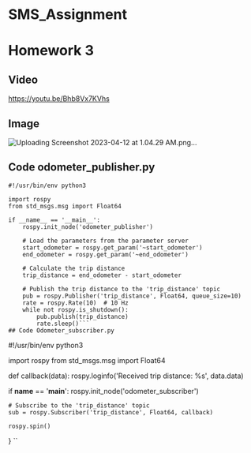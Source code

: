 # SMS_Assignment
# Homework 3

## Video
https://youtu.be/Bhb8Vx7KVhs
## Image
![Uploading Screenshot 2023-04-12 at 1.04.29 AM.png…]()
## Code odometer_publisher.py
```
#!/usr/bin/env python3

import rospy
from std_msgs.msg import Float64

if __name__ == '__main__':
    rospy.init_node('odometer_publisher')

    # Load the parameters from the parameter server
    start_odometer = rospy.get_param('~start_odometer')
    end_odometer = rospy.get_param('~end_odometer')

    # Calculate the trip distance
    trip_distance = end_odometer - start_odometer

    # Publish the trip distance to the 'trip_distance' topic
    pub = rospy.Publisher('trip_distance', Float64, queue_size=10)
    rate = rospy.Rate(10)  # 10 Hz
    while not rospy.is_shutdown():
        pub.publish(trip_distance)
        rate.sleep()```
## Code Odometer_subscriber.py
```
#!/usr/bin/env python3

import rospy
from std_msgs.msg import Float64

def callback(data):
    rospy.loginfo('Received trip distance: %s', data.data)

if __name__ == '__main__':
    rospy.init_node('odometer_subscriber')

    # Subscribe to the 'trip_distance' topic
    sub = rospy.Subscriber('trip_distance', Float64, callback)

    rospy.spin()
} ``
